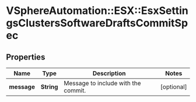 # VSphereAutomation::ESX::EsxSettingsClustersSoftwareDraftsCommitSpec

## Properties
Name | Type | Description | Notes
------------ | ------------- | ------------- | -------------
**message** | **String** | Message to include with the commit. | [optional] 


